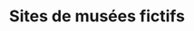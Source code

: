 ---
#preview
title: Sites de musées fictifs
image: /img/portfolio/musees_toulon/musee_toulon3.webp
category: Webdesign & Graphisme

#params
fullWidth: true

#full details
details:
    - label: "Client:"
      value: "Licence Pro ECMN"

    - label: "Date:"
      value: "2021"

    - label: "$category"

description:
    enabled: 1
    content: '<a href="https://appjulien.netlify.app/musees/" target="_blank" class="mil-link mil-up mil-mb-60" style="translate: none; rotate: none; scale: none; transform: translate(0px, 0px); opacity: 1;"><span>Visiter le site</span><svg xmlns="http://www.w3.org/2000/svg" width="24" height="24" viewBox="0 0 24 24" fill="none" stroke="currentColor" stroke-width="2" stroke-linecap="round" stroke-linejoin="round" class="feather feather-arrow-right"><line x1="5" y1="12" x2="19" y2="12"></line><polyline points="12 5 19 12 12 19"></polyline></svg></a>'
    

gallery: 
    enabled: 1
    items:
        - image: /img/portfolio/musees_toulon/musee_toulon1.webp
          alt: "image"

        - image: /img/portfolio/musees_toulon/musee_toulon2.webp
          alt: "image"

        - image: /img/portfolio/musees_toulon/musee_toulon4.webp
          alt: "image"

description2:
    enabled: 0
    button:
        label: Visiter le site
        link: "https://appjulien.netlify.app/musees/"
        target: "_blank"

gallery2: 
    enabled: 0
    items:
        - image: /img/portfolio/musees_toulon/musee_toulon1.webp
          alt: "image"

        - image: /img/portfolio/musees_toulon/musee_toulon2.webp
          alt: "image"

        - image: /img/portfolio/musees_toulon/musee_toulon4.webp
          alt: "image"
---